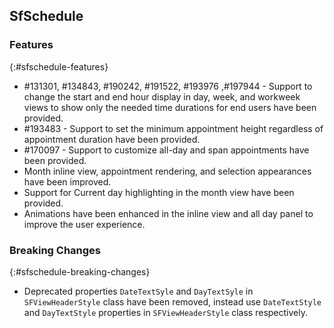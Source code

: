 ## SfSchedule

### Features
{:#sfschedule-features} 

* \#131301, \#134843, \#190242, \#191522, \#193976 ,\#197944 - Support to change the start and end hour display in day, week, and workweek views to show only the needed time durations for end users have been provided.
* \#193483 - Support to set the minimum appointment height regardless of appointment duration have been provided.
* \#170097 - Support to customize all-day and span appointments have been provided.
* Month inline view, appointment rendering, and selection appearances have been improved.
* Support for Current day highlighting in the month view have been provided.
* Animations have been enhanced in the inline view and all day panel to improve the user experience.

### Breaking Changes
{:#sfschedule-breaking-changes}

* Deprecated properties `DateTextSyle` and `DayTextSyle` in `SFViewHeaderStyle` class have been removed, instead use `DateTextStyle` and `DayTextStyle` properties in `SFViewHeaderStyle` class respectively.